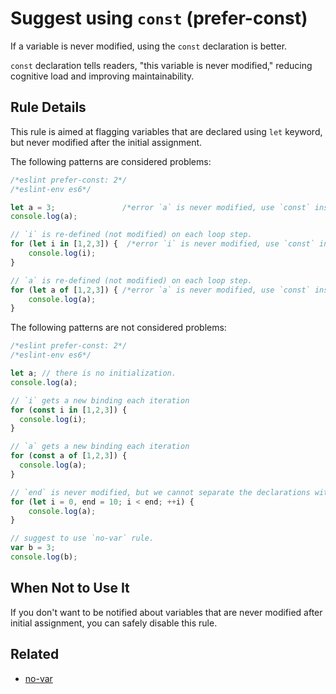 # Suggest using `const` (prefer-const)

If a variable is never modified, using the `const` declaration is better.

`const` declaration tells readers, "this variable is never modified," reducing cognitive load and improving maintainability.

## Rule Details

This rule is aimed at flagging variables that are declared using `let` keyword, but never modified after the initial assignment.

The following patterns are considered problems:

```js
/*eslint prefer-const: 2*/
/*eslint-env es6*/

let a = 3;               /*error `a` is never modified, use `const` instead.*/
console.log(a);

// `i` is re-defined (not modified) on each loop step.
for (let i in [1,2,3]) {  /*error `i` is never modified, use `const` instead.*/
    console.log(i);
}

// `a` is re-defined (not modified) on each loop step.
for (let a of [1,2,3]) { /*error `a` is never modified, use `const` instead.*/
    console.log(a);
}
```

The following patterns are not considered problems:

```js
/*eslint prefer-const: 2*/
/*eslint-env es6*/

let a; // there is no initialization.
console.log(a);

// `i` gets a new binding each iteration
for (const i in [1,2,3]) {
  console.log(i);
}

// `a` gets a new binding each iteration
for (const a of [1,2,3]) {
  console.log(a);
}

// `end` is never modified, but we cannot separate the declarations without modifying the scope.
for (let i = 0, end = 10; i < end; ++i) {
    console.log(a);
}

// suggest to use `no-var` rule.
var b = 3;
console.log(b);
```

## When Not to Use It

If you don't want to be notified about variables that are never modified after initial assignment, you can safely disable this rule.

## Related

* [no-var](no-var.md)

